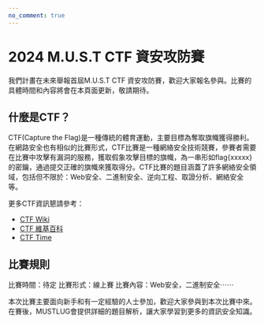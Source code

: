 ```yaml
---
no_comment: true
---
```


# 2024 M.U.S.T CTF 資安攻防賽

我們計畫在未來舉報首屆M.U.S.T CTF 資安攻防賽，歡迎大家報名參與。比賽的具體時間和內容將會在本頁面更新，敬請期待。

## 什麼是CTF？
CTF(Capture the Flag)是一種傳統的體育運動，主要目標為奪取旗幟獲得勝利。在網路安全也有相似的比賽形式，CTF比賽是一種網絡安全技術競賽，參賽者需要在比賽中攻擊有漏洞的服務，獲取假象攻擊目標的旗幟，為一串形如flag{xxxxx}的密鑰，通過提交正確的旗幟來獲取得分。CTF比賽的題目涵蓋了許多網絡安全領域，包括但不限於：Web安全、二進制安全、逆向工程、取證分析、網絡安全等。

更多CTF資訊懇請參考：
- [CTF Wiki](https://ctf-wiki.github.io/ctf-wiki/)
- [CTF 維基百科](https://zh.wikipedia.org/zh-hk/%E5%A5%AA%E6%97%97_(%E7%B6%B2%E8%B7%AF%E5%AE%89%E5%85%A8))
- [CTF Time](https://ctftime.org/)

## 比賽規則
比賽時間：待定
比賽形式：線上賽
比賽內容：Web安全，二進制安全⋯⋯

本次比賽主要面向新手和有一定經驗的人士參加，歡迎大家參與到本次比賽中來。在賽後，MUSTLUG會提供詳細的題目解析，讓大家學習到更多的資訊安全知識。
